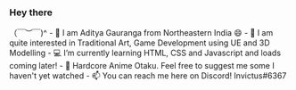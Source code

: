 <h3>Hey there</h3> （￣︶￣)^
- 👋 I am Aditya Gauranga from Northeastern India 😄
- 👀 I am quite interested in Traditional Art, Game Development using UE and 3D Modelling
- 💻 I’m currently learning HTML, CSS and Javascript and loads coming later!
- 🎋 Hardcore Anime Otaku. Feel free to suggest me some I haven't yet watched
- 📫 You can reach me here on Discord! Invictus#6367 

<!---
AdityaGauranga/AdityaGauranga is a ✨ special ✨ repository because its `README.md` (this file) appears on your GitHub profile.
You can click the Preview link to take a look at your changes.
--->
